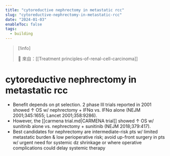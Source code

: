 ```yaml
---
title: "cytoreductive nephrectomy in metastatic rcc"
slug: "cytoreductive-nephrectomy-in-metastatic-rcc"
date: "2024-01-03"
enableToc: false
tags:
  - building
---
```


> [!info]
>
> 🌱 來自：[[Treatment principles-of-renal-cell-carcinoma]]

# cytoreductive nephrectomy in metastatic rcc

- Benefit depends on pt selection. 2 phase III trials reported in 2001 showed ↑ OS w/ nephrectomy + IFNα vs. IFNα alone (NEJM 2001;345:1655; Lancet 2001;358:9286).
- However, the [[carmena trial.md|CARMENA trial]] showed ↑ OS w/ sunitinib alone vs. nephrectomy + sunitinib (NEJM 2018;379:417).
- Best candidates for nephrectomy are intermediate-risk pts w/ limited metastatic burden & low perioperative risk; avoid up-front surgery in pts w/ urgent need for systemic dz shrinkage or where operative complications could delay systemic therapy
